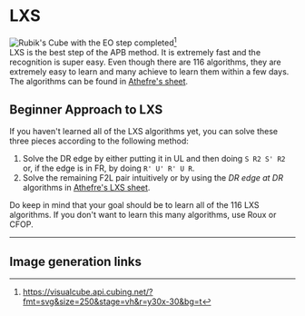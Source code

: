 # LXS
<image class="right" alt="Rubik's Cube with the EO step completed" src="/images/tutorial/lxs/lxs.svg">[^lxs]<br>
LXS is the best step of the APB method. It is extremely fast and the recognition is super easy. Even though there are 116 algorithms, they are extremely easy to learn and many achieve to learn them within a few days. The algorithms can be found in [Athefre's sheet](https://docs.google.com/spreadsheets/d/1P2DB0SyA1BrezYJ_g7RJ7_l32Ilxq7lLtr53zlG_TUU/).

## Beginner Approach to LXS
If you haven't learned all of the LXS algorithms yet, you can solve these three pieces according to the following method:
1. Solve the DR edge by either putting it in UL and then doing `S R2 S' R2` or, if the edge is in FR, by doing `R' U' R' U R`.
2. Solve the remaining F2L pair intuitively or by using the *DR edge at DR* algorithms in [Athefre's LXS sheet](https://docs.google.com/spreadsheets/d/1P2DB0SyA1BrezYJ_g7RJ7_l32Ilxq7lLtr53zlG_TUU/).

Do keep in mind that your goal should be to learn all of the 116 LXS algorithms. If you don't want to learn this many algorithms, use Roux or CFOP.
<hr>

## Image generation links
[^lxs]: <https://visualcube.api.cubing.net/?fmt=svg&size=250&stage=vh&r=y30x-30&bg=t>